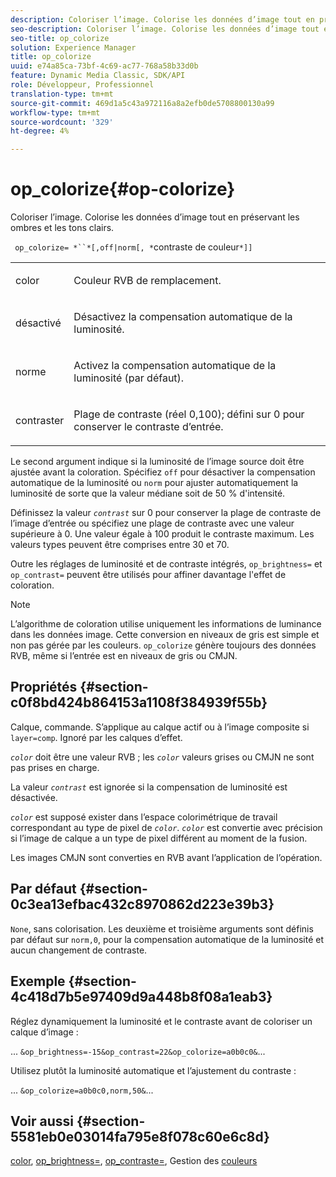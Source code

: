 ```yaml
---
description: Coloriser l’image. Colorise les données d’image tout en préservant les ombres et les tons clairs.
seo-description: Coloriser l’image. Colorise les données d’image tout en préservant les ombres et les tons clairs.
seo-title: op_colorize
solution: Experience Manager
title: op_colorize
uuid: e74a85ca-73bf-4c69-ac77-768a58b33d0b
feature: Dynamic Media Classic, SDK/API
role: Développeur, Professionnel
translation-type: tm+mt
source-git-commit: 469d1a5c43a972116a8a2efb0de5708800130a99
workflow-type: tm+mt
source-wordcount: '329'
ht-degree: 4%

---
```



# op_colorize{#op-colorize}

Coloriser l’image. Colorise les données d’image tout en préservant les ombres et les tons clairs.

` op_colorize= *``*[,off|norm[, *`contraste de couleur`*]]`

<table id="simpletable_768D6CDF3F734E7F89DC7AB2EAAC0C77"> 
 <tr class="strow"> 
  <td class="stentry"> <p> <span class="varname"> color </span> </p> </td> 
  <td class="stentry"> <p>Couleur RVB de remplacement. </p> </td> 
 </tr> 
 <tr class="strow"> 
  <td class="stentry"> <p> <span class="codeph"> désactivé </span> </p> </td> 
  <td class="stentry"> <p>Désactivez la compensation automatique de la luminosité. </p> </td> 
 </tr> 
 <tr class="strow"> 
  <td class="stentry"> <p> <span class="codeph"> norme  </span> </p> </td> 
  <td class="stentry"> <p>Activez la compensation automatique de la luminosité (par défaut). </p> </td> 
 </tr> 
 <tr class="strow"> 
  <td class="stentry"> <p> <span class="varname"> contraster </span> </p> </td> 
  <td class="stentry"> <p>Plage de contraste (réel 0,100); défini sur 0 pour conserver le contraste d’entrée. </p> </td> 
 </tr> 
</table>

Le second argument indique si la luminosité de l’image source doit être ajustée avant la coloration. Spécifiez `off` pour désactiver la compensation automatique de la luminosité ou `norm` pour ajuster automatiquement la luminosité de sorte que la valeur médiane soit de 50 % d&#39;intensité.

Définissez la valeur *`contrast`* sur 0 pour conserver la plage de contraste de l’image d’entrée ou spécifiez une plage de contraste avec une valeur supérieure à 0. Une valeur égale à 100 produit le contraste maximum. Les valeurs types peuvent être comprises entre 30 et 70.

Outre les réglages de luminosité et de contraste intégrés, `op_brightness=` et `op_contrast=` peuvent être utilisés pour affiner davantage l&#39;effet de coloration.

>[!NOTE]
>
>L’algorithme de coloration utilise uniquement les informations de luminance dans les données image. Cette conversion en niveaux de gris est simple et non pas gérée par les couleurs. `op_colorize` génère toujours des données RVB, même si l’entrée est en niveaux de gris ou CMJN.

## Propriétés {#section-c0f8bd424b864153a1108f384939f55b}

Calque, commande. S’applique au calque actif ou à l’image composite si `layer=comp`. Ignoré par les calques d’effet.

*`color`* doit être une valeur RVB ; les  *`color`* valeurs grises ou CMJN ne sont pas prises en charge.

La valeur *`contrast`* est ignorée si la compensation de luminosité est désactivée.

*`color`* est supposé exister dans l’espace colorimétrique de travail correspondant au type de pixel de  *`color`*. *`color`* est convertie avec précision si l’image de calque a un type de pixel différent au moment de la fusion.

Les images CMJN sont converties en RVB avant l’application de l’opération.

## Par défaut {#section-0c3ea13efbac432c8970862d223e39b3}

`None`, sans colorisation. Les deuxième et troisième arguments sont définis par défaut sur `norm,0`, pour la compensation automatique de la luminosité et aucun changement de contraste.

## Exemple {#section-4c418d7b5e97409d9a448b8f08a1eab3}

Réglez dynamiquement la luminosité et le contraste avant de coloriser un calque d’image :

... `&op_brightness=-15&op_contrast=22&op_colorize=a0b0c0&`...

Utilisez plutôt la luminosité automatique et l’ajustement du contraste :

... `&op_colorize=a0b0c0,norm,50&`...

## Voir aussi {#section-5581eb0e03014fa795e8f078c60e6c8d}

[color](/help/aem-is-ir-api/is-api/http-ref/image-serving-api-ref/c-http-protocol-reference/c-data-types/r-is-http-color.md),  [op_brightness=](../../../../../is-api/http-ref/image-serving-api-ref/c-http-protocol-reference/c-command-reference/r-op-brightness.md#reference-edf79dc41ae5411c80bec3ee3731c58a),  [op_contraste=](../../../../../is-api/http-ref/image-serving-api-ref/c-http-protocol-reference/c-command-reference/r-op-contrast.md#reference-b26dfa9869fd43bebea0fbb8e9fe743d), Gestion des  [couleurs](../../../../../is-api/http-ref/image-serving-api-ref/c-http-protocol-reference/c-syntax-and-features/r-color-management.md#reference-c7e4a72d589145189f7e4bcb6b4544d7)
